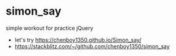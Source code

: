 # simon_say
simple workout for practice jQuery
- let's try https://chenboy1350.github.io/Simon_say/
- https://stackblitz.com/~/github.com/chenboy1350/simon_say
